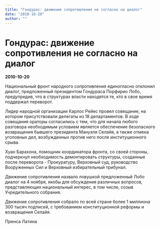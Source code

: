 ```yaml
---
title: "Гондурас: движение сопротивления не согласно на диалог"
date: "2010-10-20"
author: ""
---
```


# Гондурас: движение сопротивления не согласно на диалог

**2010-10-20** 

Национальный фронт народного сопротивления единогласно отклонил диалог, предложенный президентом Гондураса Порфирио Лобо, предупредив, что в структурах власти находятся те, кто в свое время поддержал переворот.

Лидер народной организации Карлос Рейес провел совещание, на котором присутствовали делегаты из 18 департаментов. В ходе совещания ораторы согласились с тем, что для начала любого разговора необходимым условием является обеспечение безопасного возвращения бывшего президента Мануэля Селайя, а также отмена уголовных дел, возбужденных против него после институционного срыва.

Хуан Барахона, помощник координатора фронта, со своей стороны, подчеркнул необходимость демонтировать структуры, созданные после переворота - Прокуратуру, Верховный суд, руководство Вооруженных Сил и Верховный избирательный трибунал.

Движение сопротивления назвало ловушкой предложенный Лобо диалог на 4 ноября, якобы для обсуждения различных вопросов, представляющих национальный интерес, в том числе, созыв Учредительного собрания.

Движение сопротивления собрало по всей стране более 1 миллиона 300 тысяч подписей, с требованием конституционной реформы и возвращения Селайя.

Пренса Латина
